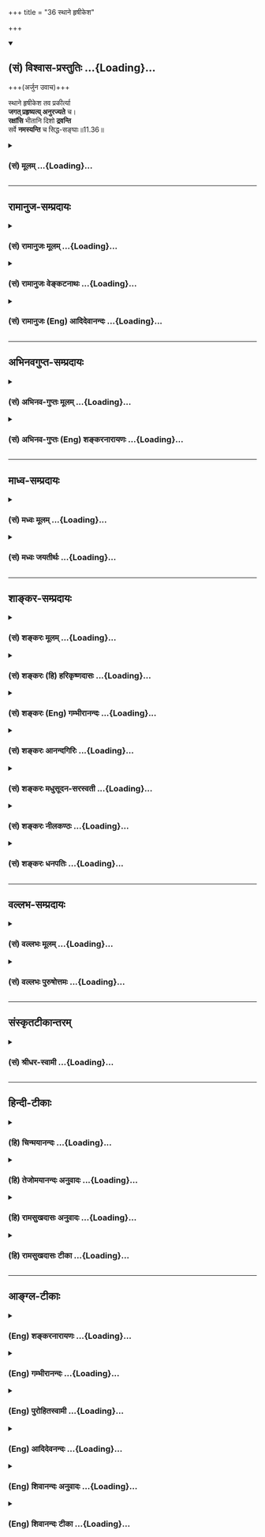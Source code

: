 +++
title = "36 स्थाने हृषीकेश"

+++
<div class="js_include" newlevelforh1="2" title="(सं) विश्वास-प्रस्तुतिः" unfilled url="/purANam_vaiShNavam/mahAbhAratam/06-bhIShma-parva/03-bhagavad-gItA-parva/saMskRtam/vishvAsa-prastutiH/11_vishva-rUpa-darshana/36_sthAne_hRShIkesha.md">
<details open><summary><h2>(सं) विश्वास-प्रस्तुतिः ...{Loading}...</h2></summary>

+++(अर्जुन उवाच)+++

स्थाने हृषीकेश तव प्रकीर्त्या  
**जगत् प्रहृष्यत्य् अनुरज्यते** च।  
**रक्षांसि** भीतानि दिशो **द्रवन्ति**  
सर्वे **नमस्यन्ति** च सिद्ध-सङ्घाः॥11.36॥
</details>
</div>
<div class="js_include collapsed" newlevelforh1="3" title="(सं) मूलम्" unfilled url="/purANam_vaiShNavam/mahAbhAratam/06-bhIShma-parva/03-bhagavad-gItA-parva/saMskRtam/mUlam/11_vishva-rUpa-darshana/36_sthAne_hRShIkesha.md">
<details><summary><h3>(सं) मूलम् ...{Loading}...</h3></summary>

अर्जुन उवाच  
स्थाने हृषीकेश तव प्रकीर्त्या  
जगत् प्रहृष्यत्यनुरज्यते च।  
रक्षांसि भीतानि दिशो द्रवन्ति  
सर्वे नमस्यन्ति च सिद्धसङ्घाः।।11.36।।
</details>
</div>


_________________
## रामानुज-सम्प्रदायः
<div class="js_include collapsed" newlevelforh1="3" title="(सं) रामानुजः मूलम्" unfilled url="/purANam_vaiShNavam/mahAbhAratam/06-bhIShma-parva/03-bhagavad-gItA-parva/saMskRtam/rAmAnujaH/mUlam/11_vishva-rUpa-darshana/36_sthAne_hRShIkesha.md">
<details><summary><h3>(सं) रामानुजः मूलम् ...{Loading}...</h3></summary>

।।11.36।। अर्जुन उवाच -- **स्थाने** युक्तम्; यद् एतद् युद्धदिदृक्षया
आगतम् अशेषं देवगन्धर्वसिद्धयक्षविद्याधरकिन्नरकिंपुरुषादिकं **जगत्**
त्वत्प्रसादात् त्वां सर्वेश्वरम् अवलोक्य **तव प्रकीर्त्या** सर्वं
**प्रहृष्यति अनुरज्यते च।** यत् च त्वाम् अवलोक्य **रक्षांसि भीतानि**
सर्वा **दिशः प्रद्रवन्ति सर्वे सिद्धसंघाः** सिद्धाद्यनुकूलसंघाः
**नमस्यन्ति च** तद् एतत् सर्वं युक्तम् इति पूर्वेण सम्बन्धः। युक्ततां एव
उपपादयति --

</details>
</div>
<div class="js_include collapsed" newlevelforh1="3" title="(सं) रामानुजः वेङ्कटनाथः" unfilled url="/purANam_vaiShNavam/mahAbhAratam/06-bhIShma-parva/03-bhagavad-gItA-parva/saMskRtam/rAmAnujaH/venkaTanAthaH/11_vishva-rUpa-darshana/36_sthAne_hRShIkesha.md">
<details><summary><h3>(सं) रामानुजः वेङ्कटनाथः ...{Loading}...</h3></summary>

  
  
।।11.36।। स्थाने हृषीकेष इति श्लोकः श्रीविष्णुपञ्जरादिषु विनियुक्तो
मन्त्रः प्रसिद्धः। स्थाने इत्यस्य
अधिकरणार्थताप्रतीतिव्युदासायाहयुक्तमिति। अत्र जगच्छब्दविवक्षितार्थं तस्य
प्रकीर्तिमूलप्रहर्षनिदानं च व्यनक्तियदेतदिति। प्रहृष्यति इत्यनेन
प्रियातिथिलाभादाविवाक्षिमनः प्रीतिर्विवक्षिता। अनुरज्यते इति तु
पित्रादिषु पुत्रादेरिव स्नेह इत्यपुनरुक्तिः। त्वामवलोक्येत्यनेन रक्षसां
भीतिहेतुप्रदर्शनम्। प्रकीर्त्या इत्यस्यानुषङ्गस्तु विरुद्धत्वादयुक्तः।
अन्यकर्तृकप्रकीर्त्येति तु कल्पनागौरवम्। अवलोकनं तुवीक्षन्ते त्वा
\[11।22\] इति देवासुरादीनां सर्वेषामुक्तमिति भावः।
सिद्धशब्दोऽत्रानुकूलवर्गप्रदर्शनार्थ इत्यभिप्रायेणसिद्धाद्यनुकूलसङ्घा
इत्युक्तम्।  
  

</details>
</div>
<div class="js_include collapsed" newlevelforh1="3" title="(सं) रामानुजः (Eng) आदिदेवानन्दः" unfilled url="/purANam_vaiShNavam/mahAbhAratam/06-bhIShma-parva/03-bhagavad-gItA-parva/saMskRtam/rAmAnujaH/english/AdidevAnandaH/11_vishva-rUpa-darshana/36_sthAne_hRShIkesha.md">
<details><summary><h3>(सं) रामानुजः (Eng) आदिदेवानन्दः ...{Loading}...</h3></summary>

11.36 Arjuna said: 'Sthane' means rightly or it is but proper. It is but proper that the whole world of gods, Gandharvas, Siddhas, Yaksas,
Kinnaras, Kimpurusas, etc., who have foregathered with a desire to see the battle, should be delighted with You and love You after beholding You by Your grace. You are the Lord of all. Rightly after beholding You,
the Raksasas flee in fear on all sides, and rightly all the host of Siddhas, namely, the host of Siddhas who are favourable to You, pay their homage to You. The connection with what was said earlier is that all this is as it ought to be. He further proceeds to explain how all this is right:

</details>
</div>


_________________
## अभिनवगुप्त-सम्प्रदायः
<div class="js_include collapsed" newlevelforh1="3" title="(सं) अभिनव-गुप्तः मूलम्" unfilled url="/purANam_vaiShNavam/mahAbhAratam/06-bhIShma-parva/03-bhagavad-gItA-parva/saMskRtam/abhinava-guptaH/mUlam/11_vishva-rUpa-darshana/36_sthAne_hRShIkesha.md">
<details><summary><h3>(सं) अभिनव-गुप्तः मूलम् ...{Loading}...</h3></summary>

।।11.36।। स्थाने इति। प्रकीर्त्यां +++(S प्रकीर्तिः प्रकीर्तनम्)+++ ;
प्रकीर्तनेन।

</details>
</div>
<div class="js_include collapsed" newlevelforh1="3" title="(सं) अभिनव-गुप्तः (Eng) शङ्करनारायणः" unfilled url="/purANam_vaiShNavam/mahAbhAratam/06-bhIShma-parva/03-bhagavad-gItA-parva/saMskRtam/abhinava-guptaH/english/shankaranArAyaNaH/11_vishva-rUpa-darshana/36_sthAne_hRShIkesha.md">
<details><summary><h3>(सं) अभिनव-गुप्तः (Eng) शङ्करनारायणः ...{Loading}...</h3></summary>

11.36 Sthane etc. By high glory : by highly singing the glory.

</details>
</div>


_________________
## माध्व-सम्प्रदायः
<div class="js_include collapsed" newlevelforh1="3" title="(सं) मध्वः मूलम्" unfilled url="/purANam_vaiShNavam/mahAbhAratam/06-bhIShma-parva/03-bhagavad-gItA-parva/saMskRtam/madhvaH/mUlam/11_vishva-rUpa-darshana/36_sthAne_hRShIkesha.md">
<details><summary><h3>(सं) मध्वः मूलम् ...{Loading}...</h3></summary>

।।11.36।। यदेतद्वक्ष्यमाणं तत्स्थाने युक्तमेवेत्यर्थः।
अग्नीषोमाद्यन्तर्यामितया जगद्धर्षणादेर्हृषीकेशः; केशत्वं त्वंशूनां
तन्नियतत्वादेः; प्रमाणं तुशशिसूर्यनेत्रं \[11।19\] इत्यत्रोक्तम्;
हृषीकाणामिन्द्रियाणामीशत्वाच्च हृषीकेशः; तेषां विशेषतः ईशत्वं च यः
प्राणे तिष्ठन् \[बृ.उ.3।7।16\] इत्यादौ प्रसिद्धम्। न मे हृषीकाणि
पतन्त्यसत्पथे इत्यादिप्रयोगाच्च। इतरोऽर्थो मोक्षधर्मे
सिद्धःसूर्याचन्द्रमसौ शश्वत्केशैर्मे अंशुसंज्ञितैः। बोधयन् स्थापयंश्चैव
जगदुत्पद्यते पृथक्। बोधनात्स्थापनाच्चैव जगतो हर्षसम्भवात्।
अग्नीषोमकृतैरेभिः कर्मभिः पाण्डुनन्दन। हृषीकेशो महेशानो वरदो लोकभावनः
इति च।

</details>
</div>
<div class="js_include collapsed" newlevelforh1="3" title="(सं) मध्वः जयतीर्थः" unfilled url="/purANam_vaiShNavam/mahAbhAratam/06-bhIShma-parva/03-bhagavad-gItA-parva/saMskRtam/madhvaH/jayatIrthaH/11_vishva-rUpa-darshana/36_sthAne_hRShIkesha.md">
<details><summary><h3>(सं) मध्वः जयतीर्थः ...{Loading}...</h3></summary>

।।11.36।। स्थाने इत्येतत्युक्तं इत्यर्थेऽव्ययं चास्ति; अस्ति च
सप्तम्यन्तं पदं; तत्किमत्राभिप्रेतं कथं चास्यान्वयः इत्यत आह --
**यदि**ति। स्थाने विषये एवेति वा; बहुमानस्थाने त्वयीति वा योजनायां
साध्याहारत्वमिति भावः। हृषीकेशशब्दस्य प्रकृतोपयुक्तमपूर्वमर्थमाह --
**अग्नी**ति। अत्राद्येनादिशब्देन सूर्यो गृह्यते; द्वितीयेन बोधनस्थापने
अग्न्याद्यंशुभिः स्वकेशैरिति शेषः। जगद्धर्षणादेरिति बोधनस्थापनाभ्यां
जगद्धर्षणादित्यर्थः। सूर्याद्यंशूनां कथं भगवत्केशत्वं इत्यत आह --
**केशत्वं** त्विति। तन्नियतत्वतज्जन्यत्वादिना तादात्म्योक्तिरित्यत्र किं
प्रमाणं इत्यत आह -- **प्रमाणं त्वि**ति। **इत्यत्रै**तद्व्याख्यानावसरे।
अनेन वक्ष्यमाणं वाक्यं विवृतं भवति। तथा चाग्न्याद्रिषु स्थित्वा
स्वकेशनियतैस्तदंशुभिर्जगतो बोधनस्थापनाभ्यां हर्षणादित्युक्तं भवति।
हृष्यतेः कीप्रत्ययः। हृष्यो हर्षहेतवः केशा अस्येति हृषीकेशः। नानेन
प्रसिद्धोऽर्थस्त्यज्यत इति भावेन तमप्याह -- **हृषीकाणा**मिति। ननु
जगदीशस्य विशेषत इन्द्रियेशत्वं कथं इत्यत आह -- **तेषा**मिति।
पुरुषार्थोपयुक्तज्ञानक्रियाशक्तिप्रेरकत्वेनेति भावः।
हृषीकशब्दस्येन्द्रियवाचित्वं कुतः इत्यत आह -- **ने**ति। पूर्वेण
समुचितस्यास्य व्याख्यानसमर्थनहेतुत्वाच्चशब्दः। आद्येऽर्थे प्रमाणमाह --
**इतरोऽर्थ** इति। अग्निश्च। जगद्बोधयन्तः स्थापयन्तश्च पृथक् स्वावसरे
उत्पद्यन्ते उदयं गच्छन्ति सूर्यकृतैश्च। अत्रापि
पूर्ववद्बोधनादेर्हेतुहेतुमद्भावो ज्ञातव्यः। ईशानत्वादावप्युक्तो हेतुः।

</details>
</div>


_________________
## शाङ्कर-सम्प्रदायः
<div class="js_include collapsed" newlevelforh1="3" title="(सं) शङ्करः मूलम्" unfilled url="/purANam_vaiShNavam/mahAbhAratam/06-bhIShma-parva/03-bhagavad-gItA-parva/saMskRtam/shankaraH/mUlam/11_vishva-rUpa-darshana/36_sthAne_hRShIkesha.md">
<details><summary><h3>(सं) शङ्करः मूलम् ...{Loading}...</h3></summary>

।।11.36।। --,**स्थाने** युक्तम्। किं तत् **तव प्रकीर्त्या**
त्वन्माहात्म्यकीर्तनेन श्रुतेन; हे **हृषीकेश;** यत् **जगत्** प्रहृष्यति
प्रहर्षम् उपैति; तत् स्थाने युक्तम्; इत्यर्थः। अथवा विषयविशेषणं स्थाने
इति। युक्तः हर्षादिविषयः भगवान्; यतः ईश्वरः सर्वात्मा सर्वभूतसुहृच्च
इति। तथा **अनुरज्यते** अनुरागं च उपैति तच्च विषये इति व्याख्येयम्।
किञ्च; **रक्षांसि भीतानि** भयाविष्टानि **दिशः द्रवन्ति** गच्छन्ति
तच्च,स्थाने विषये। **सर्वे नमस्यन्ति** नमस्कुर्वन्ति च **सिद्धसंघाः**
सिद्धानां समुदायाः कपिलादीनाम्; तच्च स्थाने।। भगवतो हर्षादिविषयत्वे हेतुं
दर्शयति --,

</details>
</div>
<div class="js_include collapsed" newlevelforh1="3" title="(सं) शङ्करः (हि) हरिकृष्णदासः" unfilled url="/purANam_vaiShNavam/mahAbhAratam/06-bhIShma-parva/03-bhagavad-gItA-parva/saMskRtam/shankaraH/hindI/harikRShNadAsaH/11_vishva-rUpa-darshana/36_sthAne_hRShIkesha.md">
<details><summary><h3>(सं) शङ्करः (हि) हरिकृष्णदासः ...{Loading}...</h3></summary>

।।11.36।। अर्जुन बोला -- यह उचित ही है। वह क्या कि हे हृषीकेश आपकी
कीर्तिसे अर्थात् आपकी महिमाका कीर्तन और श्रवण करनेसे जो जगत् हर्षित हो
रहा है सो उचित ही है। अथवा स्थाने यह शब्द विषयका विशेषण भी समझा जा सकता
है। भगवान् हर्ष आदिके विषय हैं; यह मानना भी ठीक ही है; क्योंकि ईश्वर
सबका आत्मा और सब भूतोंका सुहृद् है। यहाँ ऐसी व्याख्या करनी चाहिये कि
जगत् जो भगवान्में अनुराग -- प्रेम करता है; यह उसका अनुराग करना उचित
विषयमें ही है तथा राक्षसगण भयसे युक्त हुए सब दिशाओंमें भाग रहे हैं; यह
भी ठीकठिकानेकी ही बात है। एवं समस्त कपिलादि सिद्धोंके समुदाय जो नमस्कार
कर रहे हैं; यह भी उचित विषयमें ही है।

</details>
</div>
<div class="js_include collapsed" newlevelforh1="3" title="(सं) शङ्करः (Eng) गम्भीरानन्दः" unfilled url="/purANam_vaiShNavam/mahAbhAratam/06-bhIShma-parva/03-bhagavad-gItA-parva/saMskRtam/shankaraH/english/gambhIrAnandaH/11_vishva-rUpa-darshana/36_sthAne_hRShIkesha.md">
<details><summary><h3>(सं) शङ्करः (Eng) गम्भीरानन्दः ...{Loading}...</h3></summary>

11.36 Sthane, it is proper; -what is that;-that the jagat, world;
prahrsyati, becomes delighted; tava prakirtya, by Your praise, by
reciting Your greatness and hearing it. This is befitting. This is the
idea. Or, the word sthane may be taken as alifying the word 'subject'
(understood) : It is proper that the Lord is the subject of joy etc.
since the Lord is the Self of all beings and the Friend of all. So also
it (the world) anurajyate, becomes attracted, becomes drawn (by that
praise). That also is with regard to a proper subject. This is how it is
to be explained. Further, that the raksamsi, Raksasas; bhitani, stricken
with fear; dravanti, run; disah, in all directions-that also is with
regard to a proper subject. And that sarve, all; the siddha-sanghah,
groups of the Siddhas-Kapila and others; namasyanti, bow down-that also
is befitting. He points out the reason for the Lord's being the object
of delight etc.:

</details>
</div>
<div class="js_include collapsed" newlevelforh1="3" title="(सं) शङ्करः आनन्दगिरिः" unfilled url="/purANam_vaiShNavam/mahAbhAratam/06-bhIShma-parva/03-bhagavad-gItA-parva/saMskRtam/shankaraH/AnandagiriH/11_vishva-rUpa-darshana/36_sthAne_hRShIkesha.md">
<details><summary><h3>(सं) शङ्करः आनन्दगिरिः ...{Loading}...</h3></summary>

।।11.36।। किं तदर्जुनो भगवन्तं प्रति सगद्गदं वचनमुक्तवानिति तदाह --
**अर्जुन इति।** विषयविशेषणत्वमेव व्यनक्ति -- **युक्त इति।** भगवतो
हर्षादिविषयत्वं युक्तमित्यत्र हेतुमाह -- **यत इति।** तव प्रकीर्त्या
हर्षवदनुरागं च गच्छति जगदित्याह -- **तथेति।** तच्चेत्यनुरागगमनम्।
रक्षःसु जगदेकदेशभूतेषु प्रतिपक्षेषु कुतो जगतो भवति
हर्षानुरागावित्याशङ्क्याह -- **किञ्चेति।** इतश्च जगतो भगवति हर्षादि
युक्तमित्याह -- **सर्व इति।**

</details>
</div>
<div class="js_include collapsed" newlevelforh1="3" title="(सं) शङ्करः मधुसूदन-सरस्वती" unfilled url="/purANam_vaiShNavam/mahAbhAratam/06-bhIShma-parva/03-bhagavad-gItA-parva/saMskRtam/shankaraH/madhusUdana-sarasvatI/11_vishva-rUpa-darshana/36_sthAne_hRShIkesha.md">
<details><summary><h3>(सं) शङ्करः मधुसूदन-सरस्वती ...{Loading}...</h3></summary>

।।11.36।। अर्जुन उवाच एकादशभिः -- स्थाने इत्यादिना। स्थाने इत्यव्ययं
युक्तमित्यर्थे। हे हृषीकेश सर्वेन्द्रियप्रवर्तक;
यतस्त्वमेवमत्यन्ताद्भुतप्रभावो भक्तवत्सलश्च ततस्तव प्रकीर्त्या
प्रकृष्टया कीर्त्या निरतिशयप्राशस्त्यस्य कीर्तनेन श्रवणेन च न केवलमहमेव
प्रहृष्यामि किंतु सर्वमेव जगच्चेतनमात्रं रक्षोविरोधि प्रहृष्यति
प्रकृष्टं हर्षमाप्नोति इति यत्तत् स्थाने युक्तमेवेत्यर्थः। तथा सर्वं
जगदनुरज्यते च तद्विषयमनुरागमुपैतीति च यत्तदपि युक्तमेव। तथा रक्षांसि
भीतानि। भयाविष्टानि सन्ति दिशो द्रवन्ति सर्वासु दिक्षु पलायन्त इति
यत्तदपि युक्तमेव। तथा सर्वे सिद्धानां कपिलादीनां सङ्घा नमस्यन्ति चेति
यत्तदपि युक्तमेव। सर्वत्र तव प्रकीर्त्येत्यस्यान्वयः स्थाने इत्यस्य च।
अयं श्लोको रक्षोघ्नमन्त्रत्वेन मन्त्रशास्त्रे प्रसिद्धः।

</details>
</div>
<div class="js_include collapsed" newlevelforh1="3" title="(सं) शङ्करः नीलकण्ठः" unfilled url="/purANam_vaiShNavam/mahAbhAratam/06-bhIShma-parva/03-bhagavad-gItA-parva/saMskRtam/shankaraH/nIlakaNThaH/11_vishva-rUpa-darshana/36_sthAne_hRShIkesha.md">
<details><summary><h3>(सं) शङ्करः नीलकण्ठः ...{Loading}...</h3></summary>

।।11.36।। एकादशभिः श्लोकैरर्जुन उवाच -- **स्थाने इति।** हे हृषीकेश
सर्वेन्द्रियप्रवर्तक अन्तर्यामिन्; तव प्रकीर्त्या नामसंकीर्तनेन
जगत्प्रहृष्यति यत्तत् स्थाने युक्तम्। स्थाने इत्यव्ययं युक्तमित्यर्थे।
यत्तव प्रकीर्त्या जगदनुरज्यते तदपि स्थाने युक्तम्। यत्तव प्रकीर्त्या
रक्षांसि भीतानि सन्ति दिशो द्रवन्ति पलायन्ते तदपि स्थाने युक्तम्। यच्च
त्वां सर्वे सिद्धसङ्घाः कपिलादीनां समुदायाः नमस्यन्ति तदपि स्थाने। अयं
श्लोको रक्षोघ्नमन्त्रत्वेन मन्त्रशास्त्रे प्रसिद्धः। स च
नारायणाष्टाक्षरसुदर्शनास्त्रमन्त्राभ्यां संपुटितो ज्ञेय इति रहस्यम्।

</details>
</div>
<div class="js_include collapsed" newlevelforh1="3" title="(सं) शङ्करः धनपतिः" unfilled url="/purANam_vaiShNavam/mahAbhAratam/06-bhIShma-parva/03-bhagavad-gItA-parva/saMskRtam/shankaraH/dhanapatiH/11_vishva-rUpa-darshana/36_sthAne_hRShIkesha.md">
<details><summary><h3>(सं) शङ्करः धनपतिः ...{Loading}...</h3></summary>

।।11.36।। हे हृषीकेश; तव माहात्म्यप्रकीर्तनेन यज्जगत् प्रहर्षं
प्राप्नोत्यनुरागं चोपैति तत्स्थाने युक्तमित्यर्थः। यद्वा तव प्रकीर्त्या
यज्जगत्प्रहृष्यत्यनुरज्यते च तत् स्थाने हर्षादिस्थितयोग्यविषये। यतस्त्वं
हृषीकेशः सर्वेन्द्रियनियन्ता सर्वान्तर्यामी सर्वसुहृदिति सूचनार्थ
संबोधनम्। किंच यद्रक्षांसि भयाविष्टानि दिशो द्रवन्ति पलाय गच्छन्ति यच्च
सिद्धानां कपिलादीनां समुदायाः नमस्कुर्वन्ति तच्च स्थाने इति पूर्ववत्।

</details>
</div>


_________________
## वल्लभ-सम्प्रदायः
<div class="js_include collapsed" newlevelforh1="3" title="(सं) वल्लभः मूलम्" unfilled url="/purANam_vaiShNavam/mahAbhAratam/06-bhIShma-parva/03-bhagavad-gItA-parva/saMskRtam/vallabhaH/mUlam/11_vishva-rUpa-darshana/36_sthAne_hRShIkesha.md">
<details><summary><h3>(सं) वल्लभः मूलम् ...{Loading}...</h3></summary>

।।11.36।। स्थाने इत्येकादशभिः प्रार्थयन्नाह फाल्गुनः।
षड्भिर्गुणैस्त्रिभिर्युक्तं भगवन्तं गुणातिगम्।। स्थाने इत्यत्र
प्रकीर्त्या युतं प्रार्थयति। स्थाने इत्यव्ययम्। युक्तमित्यर्थः।
जगत्सर्वमनुरज्यते प्रहृष्यति च तव प्रकीर्त्या। अहं त्वधुना बिभेमीति
द्योतयति। अयं श्लोको रक्षोघ्नमन्त्रशास्त्रे प्रसिद्धः।

</details>
</div>
<div class="js_include collapsed" newlevelforh1="3" title="(सं) वल्लभः पुरुषोत्तमः" unfilled url="/purANam_vaiShNavam/mahAbhAratam/06-bhIShma-parva/03-bhagavad-gItA-parva/saMskRtam/vallabhaH/puruShottamaH/11_vishva-rUpa-darshana/36_sthAne_hRShIkesha.md">
<details><summary><h3>(सं) वल्लभः पुरुषोत्तमः ...{Loading}...</h3></summary>

  
  
।।11.36।। किमर्जुनो विज्ञापितवान् इत्याकाङ्क्षायामर्जुनवाक्यान्याह --
अर्जुन उवाचस्थाने इत्येकादशभिः। एकादशेन्द्रियैरपि
शुद्धैर्विज्ञाप्यमित्येकादशभिर्विज्ञापयति। हे हृषीकेश यतस्त्वं
सर्वेन्द्रियप्रेरकस्तस्मात् स्थाने स्थितौ तव प्रकीर्त्या तव
गुणसङ्कीर्तनेन जगत् प्रहृष्यति हर्षमाप्नोति। च पुनः। अन्यत् कीर्तनश्रवणेन
अनुरज्यते अनुरागयुक्तं भवति ननु बाधकेषु विद्यमानेषु कीर्तनं कर्तुं कथं
शक्यं इत्याशङ्क्य कीर्तनेनैव बाधनाशो भवतीत्याह -- रक्षांसीति। तव
कीर्तनेनैव भीतानि सन्ति रक्षांसि दिशः प्रति द्रवन्ति पलायन्ते। तथा
सिद्धसङ्घाः सिद्धानां प्राप्तज्ञानानां समूहाः नमस्यन्ति
प्रणमन्तीत्यर्थः।  
  

</details>
</div>


_________________
## संस्कृतटीकान्तरम्
<div class="js_include collapsed" newlevelforh1="3" title="(सं) श्रीधर-स्वामी" unfilled url="/purANam_vaiShNavam/mahAbhAratam/06-bhIShma-parva/03-bhagavad-gItA-parva/saMskRtam/shrIdhara-svAmI/11_vishva-rUpa-darshana/36_sthAne_hRShIkesha.md">
<details><summary><h3>(सं) श्रीधर-स्वामी ...{Loading}...</h3></summary>

।।11.36।। **स्थान इत्येकादशभिरर्जुनस्योक्तिः।** स्थान इत्यव्ययं
युक्तमित्यस्मिन्नर्थे। हे हृषीकेश; यत एवं त्वमद्भुतप्रभावो भक्तवत्सलश्च
अतस्तव प्रकीर्त्या माहात्म्यसंकीर्तनेन न केवलमहमेव प्रहृष्यामि किंतु
जगत्सर्वं प्रहृष्यति प्रकर्षेण हर्षं प्राप्नोति एतत्तु स्थाने
युक्तमित्यर्थः। तथा जगदनुरज्यतेऽनुरागं चोपैति इति यत्; तथा रक्षांसि
भीतानि सन्ति; दिशःप्रति द्रवन्ति पलायन्त इति यत्; सर्वे
योगतपोमन्त्रादिसिद्धानां सङ्घा नमस्यन्ति प्रणमन्तीति यत्; एतच्च स्थाने
युक्तमेव। न चित्रमित्यर्थः।

</details>
</div>


_________________
## हिन्दी-टीकाः
<div class="js_include collapsed" newlevelforh1="3" title="(हि) चिन्मयानन्दः" unfilled url="/purANam_vaiShNavam/mahAbhAratam/06-bhIShma-parva/03-bhagavad-gItA-parva/hindI/chinmayAnandaH/11_vishva-rUpa-darshana/36_sthAne_hRShIkesha.md">
<details><summary><h3>(हि) चिन्मयानन्दः ...{Loading}...</h3></summary>

।।11.36।। कविता के भावव्यंजय आकर्षण के द्वारा; एक बार पुन; हमें सम्पत्ति
और वैभव से सम्पन्न सुखद राजप्रासाद से उठाकर युद्धभूमि के कोलाहल और
आश्चर्यमय विराटरूप की ओर ले जाया जाता है। दृश्य यह है कि अर्जुन दोनों
हाथ जोड़े हुए; भयकम्पित और विस्मय से अवरुद्ध कण्ठ से भगवान् की स्तुति कर
रहा है। यह चित्र अर्जुन की मनस्थिति का स्पष्ट परिचायक है। ग्यारह श्लोकों
के स्तुतिगान का यह खण्ड हिन्दू धर्म में उपलब्ध सर्वोत्तम प्रार्थनाओं का
प्रतिनिधित्व करता है। वस्तुत सामान्य लोगों को यह विदित है कि संकल्पना;
सुन्दरता; लय और अर्थ की गम्भीरता की दृष्टि से इससे अधिक श्रेष्ठ किसी
सार्वभौमिक प्रार्थना की कल्पना नहीं की जा सकती है। इस खण्ड में; हम देखते
हैं कि अर्जुन की तत्त्वदर्शन की क्षमता शनैशनै इस विराट रूप के पीछे दिव्य
अनन्त सत्य को पहचान रही है। जब कोई व्यक्ति दर्पण में अपना प्रतिबिम्ब देख
रहा होता है; तब सामान्यत उसे दर्पण की सतह का भान भी नहीं होता है; परन्तु
यदि वह ध्यान उस सतह पर केन्द्रित करे तो उसके लिए वह प्रतिबिम्ब प्राय
लुप्तसा ही हो जाता है। यहाँ भी; अर्जुन जब तक उस विश्वरूप के प्रत्येक रूप
को ही देखने में व्यस्त रहा; तब तक इस विशाल रूप के सारतत्त्व अनन्त स्वरूप
को वह नहीं पहचान सका। अब इस खण्ड से यह स्पष्ट होता है कि अर्जुन ने विराट
रूप के वास्तविक सत्य और अर्थ को पहचानना प्रारम्भ कर दिया था।

</details>
</div>
<div class="js_include collapsed" newlevelforh1="3" title="(हि) तेजोमयानन्दः अनुवादः" unfilled url="/purANam_vaiShNavam/mahAbhAratam/06-bhIShma-parva/03-bhagavad-gItA-parva/hindI/tejomayAnandaH/anuvAdaH/11_vishva-rUpa-darshana/36_sthAne_hRShIkesha.md">
<details><summary><h3>(हि) तेजोमयानन्दः अनुवादः ...{Loading}...</h3></summary>

।।11.36।। अर्जुन ने कहा -- यह योग्य ही है कि आपके कीर्तन से जगत् अति
हर्षित होता है और अनुराग को भी प्राप्त होता है। भयभीत राक्षस लोग समस्त
दिशाओं में भागते हैं और समस्त सिद्धगणों के समुदाय आपको नमस्कार करते
हैं।।  
  

</details>
</div>
<div class="js_include collapsed" newlevelforh1="3" title="(हि) रामसुखदासः अनुवादः" unfilled url="/purANam_vaiShNavam/mahAbhAratam/06-bhIShma-parva/03-bhagavad-gItA-parva/hindI/rAmasukhadAsaH/anuvAdaH/11_vishva-rUpa-darshana/36_sthAne_hRShIkesha.md">
<details><summary><h3>(हि) रामसुखदासः अनुवादः ...{Loading}...</h3></summary>

।।11.36।। अर्जुन बोले -- हे अन्तर्यामी भगवन् ! आपके नाम, गुण, लीलाका
कीर्तन करनेसे यह सम्पूर्ण जगत् हर्षित हो रहा है और अनुराग(-प्रेम-) को
प्राप्त हो रहा है। आपके नाम, गुण आदिके कीर्तनसे भयभीत होकर राक्षसलोग
दसों दिशाओंमें भागते हुए जा रहे हैं और सम्पूर्ण सिद्धगण आपको नमस्कार कर
रहे हैं। यह सब होना उचित ही है।

</details>
</div>
<div class="js_include collapsed" newlevelforh1="3" title="(हि) रामसुखदासः टीका" unfilled url="/purANam_vaiShNavam/mahAbhAratam/06-bhIShma-parva/03-bhagavad-gItA-parva/hindI/rAmasukhadAsaH/TIkA/11_vishva-rUpa-darshana/36_sthAne_hRShIkesha.md">
<details><summary><h3>(हि) रामसुखदासः टीका ...{Loading}...</h3></summary>

।।11.36।।***व्याख्या--***\[संसारमें यह देखा जाता है कि जो व्यक्ति
अत्यन्त भयभीत हो जाता है, उससे बोला नहीं जाता। अर्जुन भगवान्का अत्युग्र
रूप देखकर अत्यन्त भयभीत हो गये थे। फिर उन्होंने इस (छत्तीसवें) श्लोकसे
लेकर छियालीसवें श्लोकतक भगवान्की स्तुति कैसे की; इसका समाधान यह है कि
यद्यपि अर्जुन भगवान्के अत्यन्त उग्र (भयानक) विश्वरूपको देखकर भयभीत हो
रहे थे, तथापि वे भयभीत होनेके साथ-साथ हर्षित भी हो रहे थे, जैसा कि
अर्जुनने आगे कहा है -- **'अदृष्टपूर्वं हृषितोऽस्मि दृष्ट्वा भयेन च
प्रव्यथितं मनो मे'** (11। 45)। इससे सिद्ध होता है कि अर्जुन इतने भयभीत
नहीं हुए थे, जिससे कि वे भगवान्की स्तुति भी न कर सकें। \]

</details>
</div>


_________________
## आङ्ग्ल-टीकाः
<div class="js_include collapsed" newlevelforh1="3" title="(Eng) शङ्करनारायणः" unfilled url="/purANam_vaiShNavam/mahAbhAratam/06-bhIShma-parva/03-bhagavad-gItA-parva/english/shankaranArAyaNaH/11_vishva-rUpa-darshana/36_sthAne_hRShIkesha.md">
<details><summary><h3>(Eng) शङ्करनारायणः ...{Loading}...</h3></summary>

11.36. Arjuna said O Lord of sense-organs (Krsna) ! It is appropriate that the universe rejoices and feels exceedingly delighted by the high glory of yours; that in fear the demons fly on all directions; and that the hosts of the perfected ones bow down \[to You\].

</details>
</div>
<div class="js_include collapsed" newlevelforh1="3" title="(Eng) गम्भीरानन्दः" unfilled url="/purANam_vaiShNavam/mahAbhAratam/06-bhIShma-parva/03-bhagavad-gItA-parva/english/gambhIrAnandaH/11_vishva-rUpa-darshana/36_sthAne_hRShIkesha.md">
<details><summary><h3>(Eng) गम्भीरानन्दः ...{Loading}...</h3></summary>

11.36 Arjuna said It is proper, O Hrsikesa, that the world becomes delighted and attracted by Your praise; that the Raksasas, stricken with fear, run in all directions; and that all the groups of the Siddhas bow down (toYou).

</details>
</div>
<div class="js_include collapsed" newlevelforh1="3" title="(Eng) पुरोहितस्वामी" unfilled url="/purANam_vaiShNavam/mahAbhAratam/06-bhIShma-parva/03-bhagavad-gItA-parva/english/purohitasvAmI/11_vishva-rUpa-darshana/36_sthAne_hRShIkesha.md">
<details><summary><h3>(Eng) पुरोहितस्वामी ...{Loading}...</h3></summary>

11.36 Arjuna said: My Lord! It is natural that the world revels and rejoices when it sings the praises of Thy glory; the demons fly in fear and the saints offer Thee their salutations.

</details>
</div>
<div class="js_include collapsed" newlevelforh1="3" title="(Eng) आदिदेवनन्दः" unfilled url="/purANam_vaiShNavam/mahAbhAratam/06-bhIShma-parva/03-bhagavad-gItA-parva/english/AdidevanandaH/11_vishva-rUpa-darshana/36_sthAne_hRShIkesha.md">
<details><summary><h3>(Eng) आदिदेवनन्दः ...{Loading}...</h3></summary>

11.36 Arjuna said Rightly it is, O Krsna, that Your praise should move the world to joy and love. The Raksasas flee in fear on all sides, and all the hosts of Siddhas bow down to You.

</details>
</div>
<div class="js_include collapsed" newlevelforh1="3" title="(Eng) शिवानन्दः अनुवादः" unfilled url="/purANam_vaiShNavam/mahAbhAratam/06-bhIShma-parva/03-bhagavad-gItA-parva/english/shivAnandaH/anuvAdaH/11_vishva-rUpa-darshana/36_sthAne_hRShIkesha.md">
<details><summary><h3>(Eng) शिवानन्दः अनुवादः ...{Loading}...</h3></summary>

11.36 Arjuna said It is meet, O Krishna, that the world delights and rejoices in Thy praise; demons fly in fear to all arters and the hosts of the perfected ones bow to Thee.

</details>
</div>
<div class="js_include collapsed" newlevelforh1="3" title="(Eng) शिवानन्दः टीका" unfilled url="/purANam_vaiShNavam/mahAbhAratam/06-bhIShma-parva/03-bhagavad-gItA-parva/english/shivAnandaH/TIkA/11_vishva-rUpa-darshana/36_sthAne_hRShIkesha.md">
<details><summary><h3>(Eng) शिवानन्दः टीका ...{Loading}...</h3></summary>

11.36 स्थाने it is meet; हृषीकेश O Krishna; तव Thy; प्रकीर्त्या by praise; जगत् the world; प्रहृष्यति is delighted; अनुरज्यते rejoices; च
and; रक्षांसि the demons; भीतानि in fear; दिशः to all arters; द्रवन्ति
fly; सर्वे all; नमस्यन्ति bow (to Thee); च and; सिद्धसङ्घाः the hosts of the perfected ones.Commentary Praise description of the glory of the Lord. The Lord is the object worthy of adortion; love and delight;
because He is the Self and friend of all beings.The Lord is the object of adoration; love and delight for the following reason also. He is the primal cause even of Brahma; the Creator of the universe.

</details>
</div>
